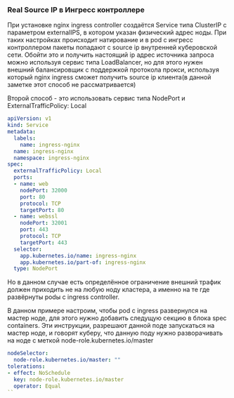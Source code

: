 ### Real Source IP в Ингресс контроллере

При установке nginx ingress controller создаётся Service типа ClusterIP с параметром externalIPS, в котором указан физический адрес ноды. При таких настройках происходит натирование и в pod с ингресс контроллером пакеты попадают c source ip внутренней куберовской сети.
Обойти это и получить настоящий ip адрес источника запроса можно используя сервис типа LoadBalancer, но для этого нужен внешний балансировщик с поддержкой протокола прокси, используя который nginx ingress сможет получить source ip клиента(в данной заметке этот способ не рассматривается)

Второй способ - это использовать сервис типа NodePort и ExternalTrafficPolicy: Local
```yaml
apiVersion: v1
kind: Service
metadata:
  labels:
    name: ingress-nginx
  name: ingress-nginx
  namespace: ingress-nginx
spec:
  externalTrafficPolicy: Local 
  ports:
  - name: web
    nodePort: 32000
    port: 80
    protocol: TCP
    targetPort: 80
  - name: webssl
    nodePort: 32001
    port: 443
    protocol: TCP
    targetPort: 443
  selector:
    app.kubernetes.io/name: ingress-nginx
    app.kubernetes.io/part-of: ingress-nginx
  type: NodePort
```

Но в данном случае есть определённое ограничение внешний трафик должен приходить не на любую ноду кластера, а именно на те где развёрнуты podы c ingress controller.

В данном примере настроим, чтобы pod с ingress развернулся на мастер ноде, для этого нужно добавить следущую секцию в блока spec containers. Эти инструкции, разрешают данной поде запускаться на мастер ноде, и говорят куберу, что данную поду нужно разворачивать на ноде с меткой node-role.kubernetes.io/master
```yaml
nodeSelector:
  node-role.kubernetes.io/master: ""
tolerations:
- effect: NoSchedule
  key: node-role.kubernetes.io/master
  operator: Equal
``